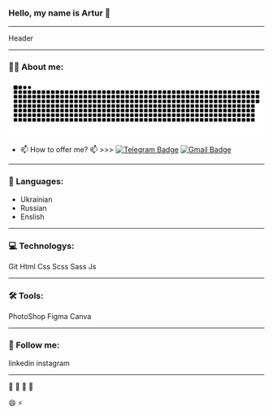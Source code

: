 ### Hello, my name is Artur 👋

---

Header

---

### 👨‍💻 About me:

<p align="center">
 <img width="600" src="assets/github-snake.svg" alt="snake"/>
</p>

- 📫 How to offer me? 📫 >>> [![Telegram Badge](https://img.shields.io/badge/-Artur_Harkusha-blue?style=flat&logo=Telegram&logoColor=white)](https://t.me/exolt_zarj) [![Gmail Badge](https://img.shields.io/badge/-Gmail-red?style=flat&logo=Gmail&logoColor=white)](mailto:garkusha.company@gmail.com)

---

### 💬 Languages:

- Ukrainian
- Russian
- Enslish

---

### 💻 Technologys:

Git
Html
Css
Scss
Sass
Js

---

### 🛠 Tools:

PhotoShop
Figma
Canva

---

### 🤝 Follow me:

linkedin
instagram

---

🔭
🌱
👯
🤔

😄
⚡
